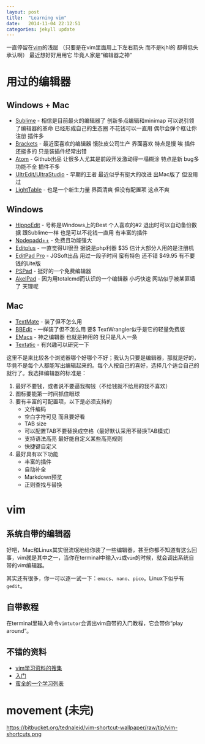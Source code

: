 ```yaml
---
layout: post
title:  "Learning vim"
date:   2014-11-04 22:12:51
categories: jekyll update
---
```


一直停留在[vim](http://www.vim.org/)的浅层 （只要是在vim里面用上下左右箭头 而不是kjhl的 都得低头承认啊） 最近想好好用用它 毕竟人家是“编辑器之神”

# 用过的编辑器

## Windows + Mac

* [Sublime](http://www.sublimetext.com) - 相信是目前最火的编辑器了 创新多点编辑和minimap 可以说引领了编辑器的革命 已经形成自己的生态圈 不花钱可以一直用 偶尔会弹个框让你注册 插件多
* [Brackets](http://brackets.io) - 最近蛮喜欢的编辑器 饿肚皮公司生产 界面喜欢 特点是慢 唉 插件还挺多的 只是装插件经常出错
* [Atom](https://atom.io) - Github出品 让很多人尤其是前段开发激动得一塌糊涂 特点是新 bug多 功能不全 插件不多
* [UltrEdit/UltraStudio](http://www.ultraedit.com/) - 早期的王者 最近似乎有挺大的改进 出Mac版了 但没用过
* [LightTable](http://lighttable.com/) - 也是一个新生力量 界面清爽 但没有配置项 这点不爽

## Windows

* [HippoEdit](http://www.hippoedit.com) - 号称是Windows上的Best 个人喜欢的#2 退出时可以自动备份数据 跟Sublime一样 也是可以不花钱一直用 有丰富的插件
* [Nodepadd++](http://notepad-plus-plus.org) - 免费且功能强大
* [Editplus](http://www.editplus.com) - 一直觉得UI很丑 据说是php利器 $35 估计大部分人用的是注册机
* [EditPad Pro](http://www.editpadpro.com) - JGSoft出品 用过一段子时间 蛮有特色 还不错 $49.95 有不要钱的Lite版
* [PSPad](http://www.pspad.com/) - 挺好的一个免费编辑器
* [AkelPad](http://akelpad.sourceforge.net/en/index.php) - 因为用totalcmd而认识的一个编辑器 小巧快速 网站似乎被某匪墙了 天理呢

## Mac

* [TextMate](http://macromates.com) - 装了但不怎么用
* [BBEdit](http://www.barebones.com/products/bbedit/index.html) - 一样装了但不怎么用 要$ TextWrangler似乎是它的轻量免费版
* [EMacs](http://www.gnu.org/software/emacs) - 神之编辑器 也就是神用的 我只是凡人一条
* [Textatic](http://www.textasticapp.com) - 有兴趣可以研究一下

这里不是来比较各个浏览器哪个好哪个不好；我认为只要是编辑器，那就是好的，毕竟不是每个人都能写出编辑起来的。每个人按自己的喜好，选择几个适合自己的就行了。我选择编辑器的标准是：

1. 最好不要钱，或者说不要逼我掏钱（不给钱就不给用的我不喜欢）
2. 图标要能第一时间抓住眼球
3. 要有丰富的可配置项，以下是必须支持的
    * 文件编码
    * 空白字符可见 而且要好看
    * TAB size
    * 可以配置TAB不要替换成空格（最好默认采用不替换TAB模式）
    * 支持语法高亮 最好能自定义某些高亮规则
    * 快捷键自定义
4. 最好具有以下功能
    * 丰富的插件
    * 自动补全
    * Markdown预览
    * 正则查找与替换

# vim

## 系统自带的编辑器

好吧，Mac和Linux其实很流氓地给你装了一些编辑器，甚至你都不知道有这么回事，vim就是其中之一，当你在terminal中输入`vi`或`vim`的时候，就会调出系统自带的vim编辑器。

其实还有很多，你一可以逐一试一下：`emacs`、`nano`、`pico`。Linux下似乎有`gedit`。

## 自带教程

在terminal里输入命令`vimtutor`会调出vim自带的入门教程，它会带你“play around”。

## 不错的资料

* [vim学习资料的搜集](http://www.openvim.com/index.html)
* [入门](http://tips.webdesign10.com/another-vim-tutorial)
* [蛮全的一个学习列表](http://alvinalexander.com/linux/vi-vim-editor-tutorials-collection)

# movement (未完)

https://bitbucket.org/tednaleid/vim-shortcut-wallpaper/raw/tip/vim-shortcuts.png
